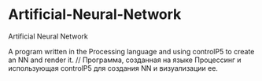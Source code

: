 # Artificial-Neural-Network
Artificial Neural Network

A program written in the Processing language and using controlP5 to create an NN and render it.
//
Программа, созданная на языке Процессинг и использующая controlP5 для создания NN и визуализации ее.

